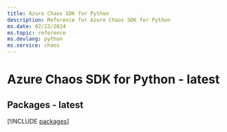 ```yaml
---
title: Azure Chaos SDK for Python
description: Reference for Azure Chaos SDK for Python
ms.date: 02/23/2024
ms.topic: reference
ms.devlang: python
ms.service: chaos
---
```

# Azure Chaos SDK for Python - latest
## Packages - latest
[!INCLUDE [packages](chaos-index.md)]